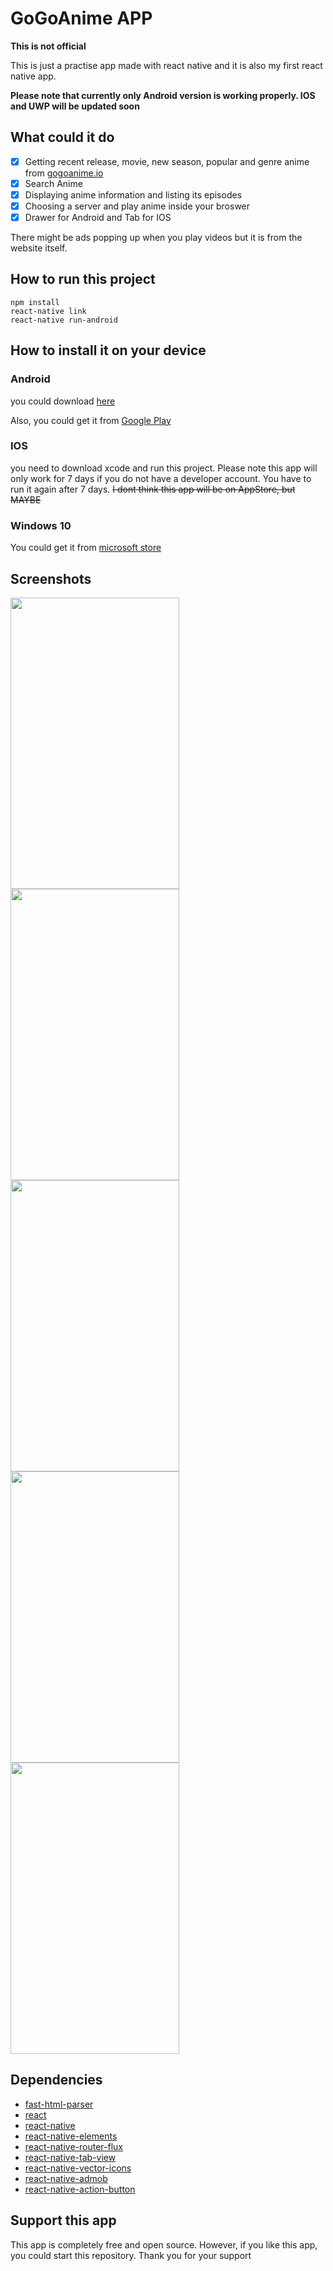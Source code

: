 # GoGoAnime APP
**This is not official**

This is just a practise app made with react native and it is also my first react native app.

**Please note that currently only Android version is working properly. IOS and UWP will be updated soon**

## What could it do
* [x] Getting recent release, movie, new season, popular and genre anime from [gogoanime.io](www.gogoanime.io)
* [x] Search Anime
* [x] Displaying anime information and listing its episodes
* [x] Choosing a server and play anime inside your broswer
* [x] Drawer for Android and Tab for IOS

There might be ads popping up when you play videos but it is from the website itself.

## How to run this project
~~~~
npm install
react-native link
react-native run-android
~~~~

## How to install it on your device
### Android
you could download [here](https://github.com/HenryQuan/React-Native-GoGoAnime/releases)

Also, you could get it from [Google Play](https://play.google.com/store/apps/details?id=com.yihengquan.gogoanime)
### IOS
you need to download xcode and run this project. Please note this app will only work for 7 days if you do not have a developer account. You have to run it again after 7 days. ~~I dont think this app will be on AppStore, but MAYBE~~
### Windows 10
You could get it from [microsoft store](https://www.microsoft.com/en-AU/store/p/anime-go/9mx3qr26zfdj?rtc=1)

## Screenshots
<div>
  <img src="https://raw.githubusercontent.com/HenryQuan/React-Native-GoGoAnime/master/screenshots/New%20Release.jpg" width="270px" height="466px" />
  <img src="https://raw.githubusercontent.com/HenryQuan/React-Native-GoGoAnime/master/screenshots/Genre.jpg" width="270px" height="466px" />
  <img src="https://raw.githubusercontent.com/HenryQuan/React-Native-GoGoAnime/master/screenshots/Info.jpg" width="270px" height="466px" />
  <img src="https://raw.githubusercontent.com/HenryQuan/React-Native-GoGoAnime/master/screenshots/WatchAnime.jpg" width="270px" height="466px" />
  <img src="https://raw.githubusercontent.com/HenryQuan/React-Native-GoGoAnime/master/screenshots/Search.jpg" width="270px" height="466px" />
</div>

## Dependencies
* [fast-html-parser](https://github.com/ashi009/node-fast-html-parser)
* [react](https://github.com/facebook/react)
* [react-native](https://github.com/facebook/react-native)
* [react-native-elements](https://github.com/react-native-training/react-native-elements)
* [react-native-router-flux](https://github.com/aksonov/react-native-router-flux)
* [react-native-tab-view](https://github.com/react-native-community/react-native-tab-view)
* [react-native-vector-icons](https://github.com/oblador/react-native-vector-icons)
* [react-native-admob](https://github.com/sbugert/react-native-admob)
* [react-native-action-button](https://github.com/mastermoo/react-native-action-button)

## Support this app
This app is completely free and open source. However, if you like this app, you could start this repository. Thank you for your support
